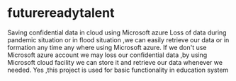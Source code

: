 # futurereadytalent
Saving confidential data in cloud using Microsoft azure Loss of data during pandemic situation or in flood situation ,we can easily retrieve our data or in formation any time any where using Microsoft azure. If we don't use Microsoft azure account we may loss our confidential data ,by using Microsoft cloud facility we can store it and retrieve our data whenever we needed. Yes ,this project is used for basic functionality in education system
